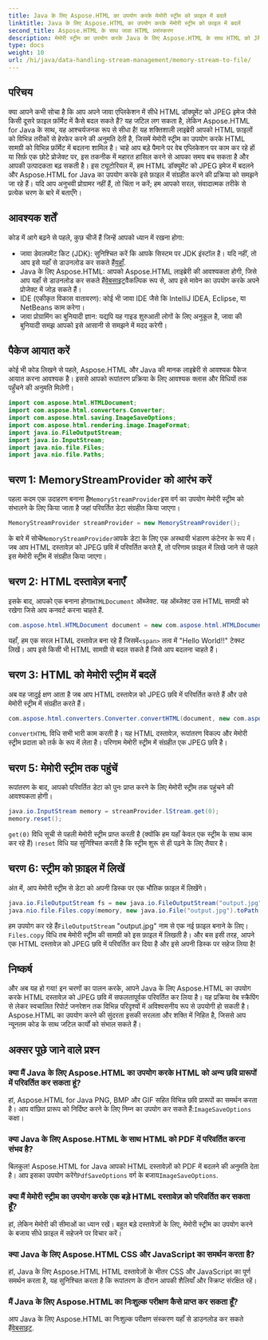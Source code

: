 ```yaml
---
title: Java के लिए Aspose.HTML का उपयोग करके मेमोरी स्ट्रीम को फ़ाइल में बदलें
linktitle: Java के लिए Aspose.HTML का उपयोग करके मेमोरी स्ट्रीम को फ़ाइल में बदलें
second_title: Aspose.HTML के साथ जावा HTML प्रसंस्करण
description: मेमोरी स्ट्रीम का उपयोग करके Java के लिए Aspose.HTML के साथ HTML को JPEG में बदलें। HTML को इमेज में सहज रूपांतरण के लिए इस चरण-दर-चरण मार्गदर्शिका का पालन करें।
type: docs
weight: 10
url: /hi/java/data-handling-stream-management/memory-stream-to-file/
---
```

## परिचय
क्या आपने कभी सोचा है कि आप अपने जावा एप्लिकेशन में सीधे HTML डॉक्यूमेंट को JPEG इमेज जैसे किसी दूसरे फ़ाइल फ़ॉर्मेट में कैसे बदल सकते हैं? यह जटिल लग सकता है, लेकिन Aspose.HTML for Java के साथ, यह आश्चर्यजनक रूप से सीधा है! यह शक्तिशाली लाइब्रेरी आपको HTML फ़ाइलों को विभिन्न तरीकों से हेरफेर करने की अनुमति देती है, जिसमें मेमोरी स्ट्रीम का उपयोग करके HTML सामग्री को विभिन्न फ़ॉर्मेट में बदलना शामिल है। चाहे आप बड़े पैमाने पर वेब एप्लिकेशन पर काम कर रहे हों या सिर्फ़ एक छोटे प्रोजेक्ट पर, इस तकनीक में महारत हासिल करने से आपका समय बच सकता है और आपकी उत्पादकता बढ़ सकती है।
इस ट्यूटोरियल में, हम HTML डॉक्यूमेंट को JPEG इमेज में बदलने और Aspose.HTML for Java का उपयोग करके इसे फ़ाइल में संग्रहीत करने की प्रक्रिया को समझने जा रहे हैं। यदि आप अनुभवी प्रोग्रामर नहीं हैं, तो चिंता न करें; हम आपको सरल, संवादात्मक तरीके से प्रत्येक चरण के बारे में बताएँगे।
## आवश्यक शर्तें
कोड में आगे बढ़ने से पहले, कुछ चीजें हैं जिन्हें आपको ध्यान में रखना होगा:
- जावा डेवलपमेंट किट (JDK): सुनिश्चित करें कि आपके सिस्टम पर JDK इंस्टॉल है। यदि नहीं, तो आप इसे यहाँ से डाउनलोड कर सकते हैं[यहाँ](https://www.oracle.com/java/technologies/javase-jdk11-downloads.html).
-  Java के लिए Aspose.HTML: आपको Aspose.HTML लाइब्रेरी की आवश्यकता होगी, जिसे आप यहाँ से डाउनलोड कर सकते हैं[वेबसाइट](https://releases.aspose.com/html/java/)वैकल्पिक रूप से, आप इसे मावेन का उपयोग करके अपने प्रोजेक्ट में जोड़ सकते हैं।
- IDE (एकीकृत विकास वातावरण): कोई भी जावा IDE जैसे कि IntelliJ IDEA, Eclipse, या NetBeans काम करेगा।
- जावा प्रोग्रामिंग का बुनियादी ज्ञान: यद्यपि यह गाइड शुरुआती लोगों के लिए अनुकूल है, जावा की बुनियादी समझ आपको इसे आसानी से समझने में मदद करेगी।

## पैकेज आयात करें
कोई भी कोड लिखने से पहले, Aspose.HTML और Java की मानक लाइब्रेरी से आवश्यक पैकेज आयात करना आवश्यक है। इससे आपको रूपांतरण प्रक्रिया के लिए आवश्यक क्लास और विधियों तक पहुँचने की अनुमति मिलेगी।
```java
import com.aspose.html.HTMLDocument;
import com.aspose.html.converters.Converter;
import com.aspose.html.saving.ImageSaveOptions;
import com.aspose.html.rendering.image.ImageFormat;
import java.io.FileOutputStream;
import java.io.InputStream;
import java.nio.file.Files;
import java.nio.file.Paths;
```
## चरण 1: MemoryStreamProvider को आरंभ करें
 पहला कदम एक उदाहरण बनाना है`MemoryStreamProvider`इस वर्ग का उपयोग मेमोरी स्ट्रीम को संभालने के लिए किया जाता है जहां परिवर्तित डेटा संग्रहीत किया जाएगा।
```java
MemoryStreamProvider streamProvider = new MemoryStreamProvider();
```
 के बारे में सोचें`MemoryStreamProvider`आपके डेटा के लिए एक अस्थायी भंडारण कंटेनर के रूप में। जब आप HTML दस्तावेज़ को JPEG छवि में परिवर्तित करते हैं, तो परिणाम फ़ाइल में लिखे जाने से पहले इस मेमोरी स्ट्रीम में संग्रहीत किया जाएगा।
## चरण 2: HTML दस्तावेज़ बनाएँ
 इसके बाद, आपको एक बनाना होगा`HTMLDocument` ऑब्जेक्ट. यह ऑब्जेक्ट उस HTML सामग्री को रखेगा जिसे आप कनवर्ट करना चाहते हैं.
```java
com.aspose.html.HTMLDocument document = new com.aspose.html.HTMLDocument("<span>Hello World!!</span>");
```
 यहाँ, हम एक सरल HTML दस्तावेज़ बना रहे हैं जिसमें`<span>` तत्व में "Hello World!!" टेक्स्ट लिखें। आप इसे किसी भी HTML सामग्री से बदल सकते हैं जिसे आप बदलना चाहते हैं।

## चरण 3: HTML को मेमोरी स्ट्रीम में बदलें
अब वह जादुई क्षण आता है जब आप HTML दस्तावेज़ को JPEG छवि में परिवर्तित करते हैं और उसे मेमोरी स्ट्रीम में संग्रहीत करते हैं।
```java
com.aspose.html.converters.Converter.convertHTML(document, new com.aspose.html.saving.ImageSaveOptions(com.aspose.html.rendering.image.ImageFormat.Jpeg), streamProvider.lStream);
```
`convertHTML` विधि सभी भारी काम करती है। यह HTML दस्तावेज़, रूपांतरण विकल्प और मेमोरी स्ट्रीम प्रदाता को तर्क के रूप में लेता है। परिणाम मेमोरी स्ट्रीम में संग्रहीत एक JPEG छवि है।
## चरण 5: मेमोरी स्ट्रीम तक पहुंचें
रूपांतरण के बाद, आपको परिवर्तित डेटा को पुनः प्राप्त करने के लिए मेमोरी स्ट्रीम तक पहुंचने की आवश्यकता होगी।
```java
java.io.InputStream memory = streamProvider.lStream.get(0);
memory.reset();
```
`get(0)` विधि सूची से पहली मेमोरी स्ट्रीम प्राप्त करती है (क्योंकि हम यहाँ केवल एक स्ट्रीम के साथ काम कर रहे हैं)।`reset` विधि यह सुनिश्चित करती है कि स्ट्रीम शुरू से ही पढ़ने के लिए तैयार है।
## चरण 6: स्ट्रीम को फ़ाइल में लिखें
अंत में, आप मेमोरी स्ट्रीम से डेटा को अपनी डिस्क पर एक भौतिक फ़ाइल में लिखेंगे।
```java
java.io.FileOutputStream fs = new java.io.FileOutputStream("output.jpg");
java.nio.file.Files.copy(memory, new java.io.File("output.jpg").toPath());
```
 हम उपयोग कर रहे हैं`FileOutputStream` "output.jpg" नाम से एक नई फ़ाइल बनाने के लिए।`Files.copy` विधि तब मेमोरी स्ट्रीम की सामग्री को इस फ़ाइल में लिखती है। और बस इसी तरह, आपने एक HTML दस्तावेज़ को JPEG छवि में परिवर्तित कर दिया है और इसे अपनी डिस्क पर सहेज लिया है!
## निष्कर्ष
और अब यह हो गया! इन चरणों का पालन करके, आपने Java के लिए Aspose.HTML का उपयोग करके HTML दस्तावेज़ को JPEG छवि में सफलतापूर्वक परिवर्तित कर लिया है। यह प्रक्रिया वेब स्क्रैपिंग से लेकर स्वचालित रिपोर्ट जनरेशन तक विभिन्न परिदृश्यों में अविश्वसनीय रूप से उपयोगी हो सकती है। Aspose.HTML का उपयोग करने की सुंदरता इसकी सरलता और शक्ति में निहित है, जिससे आप न्यूनतम कोड के साथ जटिल कार्यों को संभाल सकते हैं।
## अक्सर पूछे जाने वाले प्रश्न
### क्या मैं Java के लिए Aspose.HTML का उपयोग करके HTML को अन्य छवि प्रारूपों में परिवर्तित कर सकता हूं?
 हां, Aspose.HTML for Java PNG, BMP और GIF सहित विभिन्न छवि प्रारूपों का समर्थन करता है। आप वांछित प्रारूप को निर्दिष्ट करने के लिए निम्न का उपयोग कर सकते हैं:`ImageSaveOptions` कक्षा।
### क्या Java के लिए Aspose.HTML के साथ HTML को PDF में परिवर्तित करना संभव है?
 बिलकुल! Aspose.HTML for Java आपको HTML दस्तावेज़ों को PDF में बदलने की अनुमति देता है। आप इसका उपयोग करेंगे`PdfSaveOptions` वर्ग के बजाय`ImageSaveOptions`.
### क्या मैं मेमोरी स्ट्रीम का उपयोग करके एक बड़े HTML दस्तावेज़ को परिवर्तित कर सकता हूँ?
हां, लेकिन मेमोरी की सीमाओं का ध्यान रखें। बहुत बड़े दस्तावेज़ों के लिए, मेमोरी स्ट्रीम का उपयोग करने के बजाय सीधे फ़ाइल में सहेजने पर विचार करें।
### क्या Java के लिए Aspose.HTML CSS और JavaScript का समर्थन करता है?
हां, Java के लिए Aspose.HTML HTML दस्तावेज़ों के भीतर CSS और JavaScript का पूर्ण समर्थन करता है, यह सुनिश्चित करता है कि रूपांतरण के दौरान आपकी शैलियाँ और स्क्रिप्ट संरक्षित रहें।
### मैं Java के लिए Aspose.HTML का निःशुल्क परीक्षण कैसे प्राप्त कर सकता हूँ?
 आप Java के लिए Aspose.HTML का निःशुल्क परीक्षण संस्करण यहाँ से डाउनलोड कर सकते हैं[वेबसाइट](https://releases.aspose.com/).
